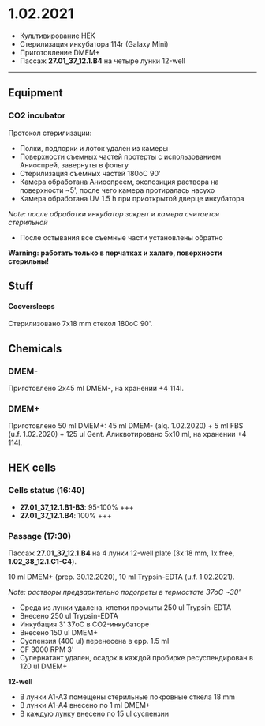 1.02.2021
==========

- Культивирование HEK
- Стерилизация инкубатора 114r (Galaxy Mini)
- Приготовление DMEM+
- Пассаж **27.01_37_12.1.B4** на четыре лунки 12-well

---

## Equipment
### CO2 incubator
Протокол стерилизации:
- Полки, подпорки и лоток удален из камеры
- Поверхности съемных частей протерты с использованием Аниоспрей, завернуты в фольгу
- Стерилизация съемных частей 180oC 90'
- Камера обработана Аниоспреем, экспозиция раствора на поверхности \~5', после чего камера протиралась насухо
- Камера обработана UV 1.5 h при приоткрытой дверце инкубатора

*Note: после обработки инкубатор закрыт и камера считается стерильной*

- После остывания все съемные части установлены обратно

**Warning: работать только в перчатках и халате, поверхности стерильны!**


## Stuff
#### Cooversleeps
Стерилизовано 7x18 mm стекол 180oC 90'.


## Chemicals
### DMEM-
Приготовлено 2x45 ml DMEM-, на хранении +4 114l.

### DMEM+
Приготовлено 50 ml DMEM+: 45 ml DMEM- (alq. 1.02.2020) + 5 ml FBS (u.f. 1.02.2020) + 125 ul Gent.
Аликвотировано 5x10 ml, на хранении +4 114l.


## HEK cells
### Cells status (16:40)
- **27.01_37_12.1.B1-B3**: 95-100% +++
- **27.01_37_12.1.B4**: 100% +++

### Passage (17:30)
Пассаж **27.01_37_12.1.B4** на 4 лунки 12-well plate (3x 18 mm, 1x free, **1.02_38_12.1.C1-C4**).

10 ml DMEM+ (prep. 30.12.2020), 10 ml Trypsin-EDTA (u.f. 1.02.2021).

*Note: растворы предварительно подогреты в термостате 37oC \~30'*

- Среда из лунки удалена, клетки промыты 250 ul Trypsin-EDTA
- Внесено 250 ul Trypsin-EDTA
- Инкубация 3' 37oC в CO2-инкубаторе
- Внесено 150 ul DMEM+
- Суспензия (400 ul) перенесена в epp. 1.5 ml
- CF 3000 RPM 3'
- Супернатант удален, осадок в каждой пробирке ресуспендирован в 120 ul DMEM+

**12-well**
- В лунки A1-A3 помещены стерильные покровные сткела 18 mm
- В лунки A1-A4 внесено по 1 ml DMEM+
- В каждую лунку внесено по 15 ul суспензии
